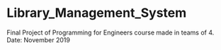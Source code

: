 # Library_Management_System
Final Project of Programming for Engineers course made in teams of 4. Date: November 2019
